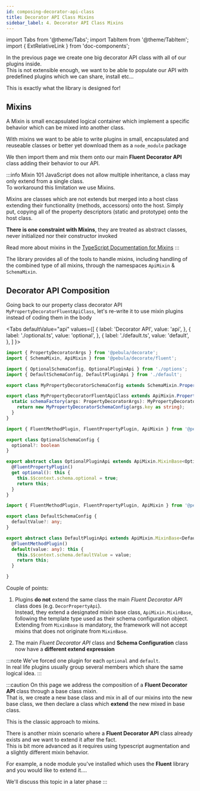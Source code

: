 ```yaml
---
id: composing-decorator-api-class
title: Decorator API Class Mixins
sidebar_label: 4. Decorator API Class Mixins
---
```


import Tabs from '@theme/Tabs';
import TabItem from '@theme/TabItem';
import { ExtRelativeLink } from 'doc-components';

In the previous page we create one big decorator API class with all of our plugins inside.  
This is not extensible enough, we want to be able to populate our API with predefined plugins which we can share, install etc...

This is exactly what the library is designed for!

## Mixins

A Mixin is small encapsulated logical container which implement a specific behavior which can be mixed into another class.  

With mixins we want to be able to write plugins in small, encapsulated and reuseable classes or better yet download them as a `node_module` package

We then import them and mix them onto our main **Fluent Decorator API** class adding their behavior to our API.

:::info Mixin 101
JavaScript does not allow multiple inheritance, a class may only extend from a single class.  
To workaround this limitation we use Mixins.

Mixins are classes which are not extends but merged into a host class extending their functionality (methods, accessors) onto the host.
Simply put, copying all of the property descriptors (static and prototype) onto the host class.

**There is one constraint with Mixins**, they are treated as abstract classes, never initialized nor their constructor invoked

Read more about mixins in the <a href="https://www.typescriptlang.org/docs/handbook/mixins.html" target="_blank">TypeScript Documentation for Mixins</a>
:::

The library provides all of the tools to handle mixins, including handling of the combined type of all mixins, through the namespaces `ApiMixin` & `SchemaMixin`.


## Decorator API Composition
Going back to our property class decorator API `MyPropertyDecoratorFluentApiClass`, let's re-write it to use mixin plugins instead of coding
them in the body

<Tabs
  defaultValue="api"
  values={[
    { label: 'Decorator API', value: 'api', },
    { label: './optional.ts', value: 'optional', },
    { label: './default.ts', value: 'default', },
  ]
}>

<TabItem value="api">

```typescript
import { PropertyDecoratorArgs } from '@pebula/decorate';
import { SchemaMixin, ApiMixin } from '@pebula/decorate/fluent';

import { OptionalSchemaConfig, OptionalPluginApi } from './options';
import { DefaultSchemaConfig, DefaultPluginApi } from './default';

export class MyPropertyDecoratorSchemaConfig extends SchemaMixin.Property().With(OptionalSchemaConfig, DefaultSchemaConfig) { }

export class MyPropertyDecoratorFluentApiClass extends ApiMixin.Property<MyPropertyDecoratorSchemaConfig>().With(OptionalPluginApi, DefaultPluginApi) {
  static schemaFactory(args: PropertyDecoratorArgs): MyPropertyDecoratorSchemaConfig {
    return new MyPropertyDecoratorSchemaConfig(args.key as string);
  }
}
```

</TabItem>

<TabItem value="optional">

```typescript title="/optional.ts"
import { FluentMethodPlugin, FluentPropertyPlugin, ApiMixin } from '@pebula/decorate/fluent';

export class OptionalSchemaConfig {
  optional?: boolean
}

export abstract class OptionalPluginApi extends ApiMixin.MixinBase<OptionalSchemaConfig> {
  @FluentPropertyPlugin()
  get optional(): this {
    this.$$context.schema.optional = true;
    return this;
  }
}

```

</TabItem>

<TabItem value="default">

```typescript title="/default.ts"
import { FluentMethodPlugin, FluentPropertyPlugin, ApiMixin } from '@pebula/decorate/fluent';

export class DefaultSchemaConfig {
  defaultValue?: any;
}

export abstract class DefaultPluginApi extends ApiMixin.MixinBase<DefaultSchemaConfig> {
  @FluentMethodPlugin()
  default(value: any): this {
    this.$$context.schema.defaultValue = value;
    return this;
  }

}
```

</TabItem>
</Tabs>

Couple of points:

1. Plugins **do not** extend the same class the main *Fluent Decorator API* class does (e.g. `DecorPropertyApi`).  
Instead, they extend a designated mixin base class, `ApiMixin.MixinBase`, following the template type used as their schema configuration object.  
Extending from `MixinBase` is mandatory, the framework will not accept mixins that does not originate from `MixinBase`.

2. The main *Fluent Decorator API* class and **Schema Configuration** class now have a **different extend expression**

:::note
We've forced one plugin for each `optional` and `default`.  
In real life plugins usually group several members which share the same logical idea.
:::

:::caution
On this page we address the composition of a **Fluent Decorator API** class through a base class mixin.  
That is, we create a new base class and mix in all of our mixins into the new base class, we then declare a class which **extend** the new mixed in base class.

This is the classic approach to mixins.

There is another mixin scenario where a **Fluent Decorator API** class already exists and we want to extend it after the fact.  
This is bit more advanced as it requires using typescript augmentation and a slightly different mixin behavior.

For example, a node module you've installed which uses the **Fluent** library and you would like to extend it....

We'll discuss this topic in a later phase
:::
